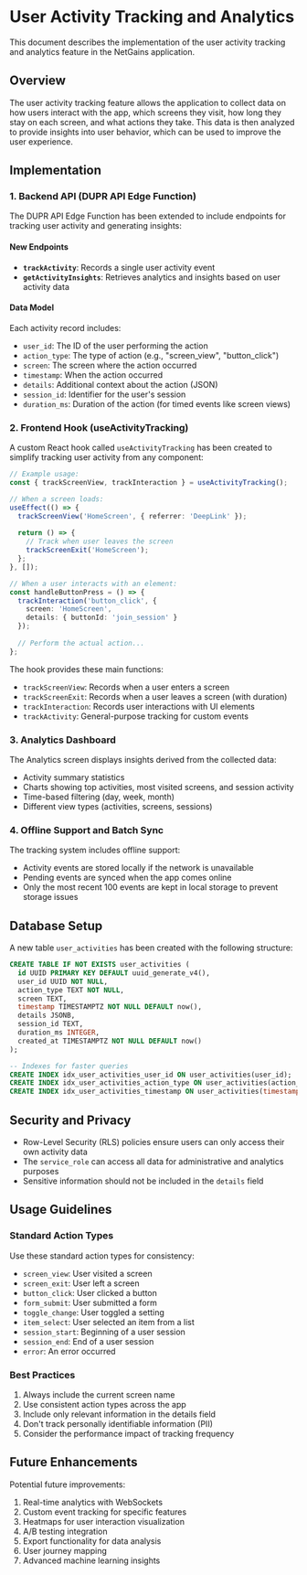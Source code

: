 # User Activity Tracking and Analytics

This document describes the implementation of the user activity tracking and analytics feature in the NetGains application.

## Overview

The user activity tracking feature allows the application to collect data on how users interact with the app, which screens they visit, how long they stay on each screen, and what actions they take. This data is then analyzed to provide insights into user behavior, which can be used to improve the user experience.

## Implementation

### 1. Backend API (DUPR API Edge Function)

The DUPR API Edge Function has been extended to include endpoints for tracking user activity and generating insights:

#### New Endpoints

- **`trackActivity`**: Records a single user activity event
- **`getActivityInsights`**: Retrieves analytics and insights based on user activity data

#### Data Model

Each activity record includes:
- `user_id`: The ID of the user performing the action
- `action_type`: The type of action (e.g., "screen_view", "button_click")
- `screen`: The screen where the action occurred
- `timestamp`: When the action occurred
- `details`: Additional context about the action (JSON)
- `session_id`: Identifier for the user's session
- `duration_ms`: Duration of the action (for timed events like screen views)

### 2. Frontend Hook (useActivityTracking)

A custom React hook called `useActivityTracking` has been created to simplify tracking user activity from any component:

```typescript
// Example usage:
const { trackScreenView, trackInteraction } = useActivityTracking();

// When a screen loads:
useEffect(() => {
  trackScreenView('HomeScreen', { referrer: 'DeepLink' });
  
  return () => {
    // Track when user leaves the screen
    trackScreenExit('HomeScreen');
  };
}, []);

// When a user interacts with an element:
const handleButtonPress = () => {
  trackInteraction('button_click', { 
    screen: 'HomeScreen', 
    details: { buttonId: 'join_session' } 
  });
  
  // Perform the actual action...
};
```

The hook provides these main functions:
- `trackScreenView`: Records when a user enters a screen
- `trackScreenExit`: Records when a user leaves a screen (with duration)
- `trackInteraction`: Records user interactions with UI elements
- `trackActivity`: General-purpose tracking for custom events

### 3. Analytics Dashboard

The Analytics screen displays insights derived from the collected data:

- Activity summary statistics
- Charts showing top activities, most visited screens, and session activity
- Time-based filtering (day, week, month)
- Different view types (activities, screens, sessions)

### 4. Offline Support and Batch Sync

The tracking system includes offline support:
- Activity events are stored locally if the network is unavailable
- Pending events are synced when the app comes online
- Only the most recent 100 events are kept in local storage to prevent storage issues

## Database Setup

A new table `user_activities` has been created with the following structure:

```sql
CREATE TABLE IF NOT EXISTS user_activities (
  id UUID PRIMARY KEY DEFAULT uuid_generate_v4(),
  user_id UUID NOT NULL,
  action_type TEXT NOT NULL,
  screen TEXT,
  timestamp TIMESTAMPTZ NOT NULL DEFAULT now(),
  details JSONB,
  session_id TEXT,
  duration_ms INTEGER,
  created_at TIMESTAMPTZ NOT NULL DEFAULT now()
);

-- Indexes for faster queries
CREATE INDEX idx_user_activities_user_id ON user_activities(user_id);
CREATE INDEX idx_user_activities_action_type ON user_activities(action_type);
CREATE INDEX idx_user_activities_timestamp ON user_activities(timestamp);
```

## Security and Privacy

- Row-Level Security (RLS) policies ensure users can only access their own activity data
- The `service_role` can access all data for administrative and analytics purposes
- Sensitive information should not be included in the `details` field

## Usage Guidelines

### Standard Action Types

Use these standard action types for consistency:

- `screen_view`: User visited a screen
- `screen_exit`: User left a screen
- `button_click`: User clicked a button
- `form_submit`: User submitted a form
- `toggle_change`: User toggled a setting
- `item_select`: User selected an item from a list
- `session_start`: Beginning of a user session
- `session_end`: End of a user session
- `error`: An error occurred

### Best Practices

1. Always include the current screen name
2. Use consistent action types across the app
3. Include only relevant information in the details field
4. Don't track personally identifiable information (PII)
5. Consider the performance impact of tracking frequency

## Future Enhancements

Potential future improvements:

1. Real-time analytics with WebSockets
2. Custom event tracking for specific features
3. Heatmaps for user interaction visualization 
4. A/B testing integration
5. Export functionality for data analysis
6. User journey mapping
7. Advanced machine learning insights